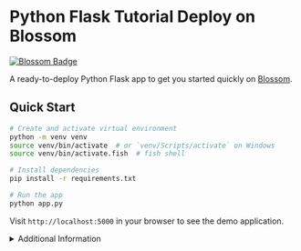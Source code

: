 # Python Flask Tutorial Deploy on Blossom

[![Blossom Badge](https://img.boltops.com/images/blossom/logos/blossom-readme.png)](https://blossom-cloud.com)

A ready-to-deploy Python Flask app to get you started quickly on [Blossom](https://blossom-cloud.com).

## Quick Start

```bash
# Create and activate virtual environment
python -m venv venv
source venv/bin/activate  # or `venv/Scripts/activate` on Windows
source venv/bin/activate.fish  # fish shell

# Install dependencies
pip install -r requirements.txt

# Run the app
python app.py
```

Visit `http://localhost:5000` in your browser to see the demo application.

<details>
<summary>Additional Information</summary>

### Environment Variables
- `PORT`: Change the port (default: 5000)
- `FLASK_DEBUG`: Enable debug mode (set to 1)

### API Endpoints
```bash
# Get a greeting
curl http://localhost:5000/api/hello?name=John

# Echo a message
curl -X POST -H "Content-Type: application/json" \
     -d '{"message":"Hello"}' http://localhost:5000/api/echo
```
</details>
